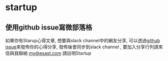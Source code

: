 # startup

## 使用github issue寫微部落格
如果你有Starup心得文章, 想要與slack channel中的網友分享, 可以透過[github issue](https://github.com/softnshare/startup/issues)來發佈你的心得分享, 發佈後會同步到slack channel , 要加入分享行列請來信與我聯絡 my@esast.com 請註明Startup
